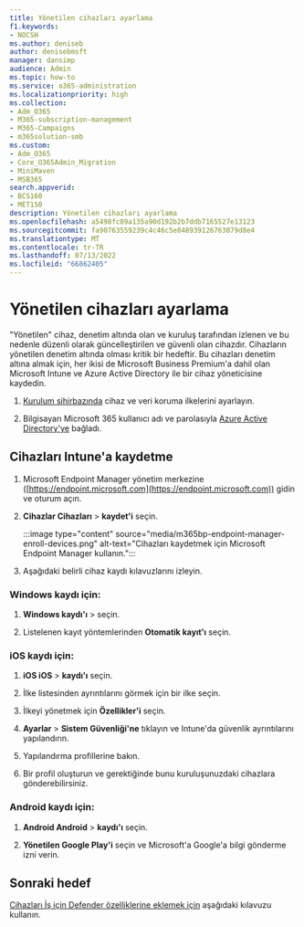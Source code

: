 ```yaml
---
title: Yönetilen cihazları ayarlama
f1.keywords:
- NOCSH
ms.author: deniseb
author: denisebmsft
manager: dansimp
audience: Admin
ms.topic: how-to
ms.service: o365-administration
ms.localizationpriority: high
ms.collection:
- Adm_O365
- M365-subscription-management
- M365-Campaigns
- m365solution-smb
ms.custom:
- Adm_O365
- Core_O365Admin_Migration
- MiniMaven
- MSB365
search.appverid:
- BCS160
- MET150
description: Yönetilen cihazları ayarlama
ms.openlocfilehash: a5498fc89a135a90d192b2b7ddb7165527e13123
ms.sourcegitcommit: fa90763559239c4c46c5e848939126763879d8e4
ms.translationtype: MT
ms.contentlocale: tr-TR
ms.lasthandoff: 07/13/2022
ms.locfileid: "66862405"
---
```

# <a name="set-up-managed-devices"></a>Yönetilen cihazları ayarlama

"Yönetilen" cihaz, denetim altında olan ve kuruluş tarafından izlenen ve bu nedenle düzenli olarak güncelleştirilen ve güvenli olan cihazdır. Cihazların yönetilen denetim altında olması kritik bir hedeftir. Bu cihazları denetim altına almak için, her ikisi de Microsoft Business Premium'a dahil olan Microsoft Intune ve Azure Active Directory ile bir cihaz yöneticisine kaydedin.

1. [Kurulum sihirbazında](../business/set-up.md) cihaz ve veri koruma ilkelerini ayarlayın.

2. Bilgisayarı Microsoft 365 kullanıcı adı ve parolasıyla [Azure Active Directory'ye](../business/set-up-windows-devices.md) bağladı. 

## <a name="enroll-devices-in-intune"></a>Cihazları Intune'a kaydetme

1. Microsoft Endpoint Manager yönetim merkezine ([https://endpoint.microsoft.com](https://endpoint.microsoft.com)) gidin ve oturum açın.

2. **Cihazlar Cihazları** > **kaydet'i** seçin. 

   :::image type="content" source="media/m365bp-endpoint-manager-enroll-devices.png" alt-text="Cihazları kaydetmek için Microsoft Endpoint Manager kullanın."::: 

3. Aşağıdaki belirli cihaz kaydı kılavuzlarını izleyin.

### <a name="for-windows-enrollment"></a>Windows kaydı için:

1. **Windows kaydı'ı** >  seçin. 

2. Listelenen kayıt yöntemlerinden **Otomatik kayıt'ı** seçin.

### <a name="for-ios-enrollment"></a>iOS kaydı için:

1. **iOS iOS** > **kaydı'ı** seçin.

2. İlke listesinden ayrıntılarını görmek için bir ilke seçin.

3. İlkeyi yönetmek için **Özellikler'i** seçin.

4. **Ayarlar** > **Sistem Güvenliği'ne** tıklayın ve Intune'da güvenlik ayrıntılarını yapılandırın.

5. Yapılandırma profillerine bakın. 

6. Bir profil oluşturun ve gerektiğinde bunu kuruluşunuzdaki cihazlara gönderebilirsiniz.

### <a name="for-android-enrollment"></a>Android kaydı için:

1. **Android Android** > **kaydı'ı** seçin.

2. **Yönetilen Google Play'i** seçin ve Microsoft'a Google'a bilgi gönderme izni verin.

## <a name="next-objective"></a>Sonraki hedef

[Cihazları İş için Defender özelliklerine eklemek için](m365bp-onboard-devices-mdb.md) aşağıdaki kılavuzu kullanın.


